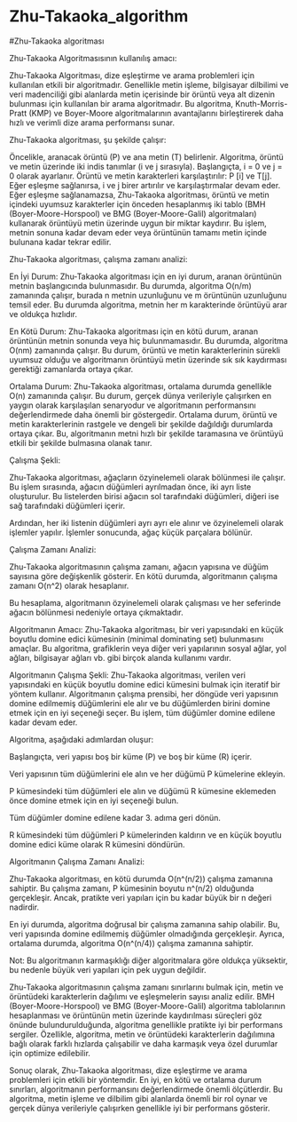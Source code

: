 # Zhu-Takaoka_algorithm
#Zhu-Takaoka algoritması


Zhu-Takaoka Algoritmasısının kullanılış amacı:

Zhu-Takaoka Algoritması, dize eşleştirme ve arama problemleri için kullanılan etkili bir algoritmadır. Genellikle metin işleme, bilgisayar dilbilimi ve veri madenciliği gibi alanlarda metin içerisinde bir örüntü veya alt dizenin bulunması için kullanılan bir arama algoritmadır. Bu algoritma, Knuth-Morris-Pratt (KMP) ve Boyer-Moore algoritmalarının avantajlarını birleştirerek daha hızlı ve verimli dize arama performansı sunar.

Zhu-Takaoka algoritması, şu şekilde çalışır:

Öncelikle, aranacak örüntü (P) ve ana metin (T) belirlenir.
Algoritma, örüntü ve metin üzerinde iki indis tanımlar (i ve j sırasıyla). Başlangıçta, i = 0 ve j = 0 olarak ayarlanır.
Örüntü ve metin karakterleri karşılaştırılır: P [i] ve T[j]. Eğer eşleşme sağlanırsa, i ve j birer artırılır ve karşılaştırmalar devam eder.
Eğer eşleşme sağlanamazsa, Zhu-Takaoka algoritması, örüntü ve metin içindeki uyumsuz karakterler için önceden hesaplanmış iki tablo (BMH (Boyer-Moore-Horspool) ve BMG (Boyer-Moore-Galil) algoritmaları) kullanarak örüntüyü metin üzerinde uygun bir miktar kaydırır.
Bu işlem, metnin sonuna kadar devam eder veya örüntünün tamamı metin içinde bulunana kadar tekrar edilir.

Zhu-Takaoka algoritması, çalışma zamanı analizi:

En İyi Durum: Zhu-Takaoka algoritması için en iyi durum, aranan örüntünün metnin başlangıcında bulunmasıdır. Bu durumda, algoritma O(n/m) zamanında çalışır, burada n metnin uzunluğunu ve m örüntünün uzunluğunu temsil eder. Bu durumda algoritma, metnin her m karakterinde örüntüyü arar ve oldukça hızlıdır.

En Kötü Durum: Zhu-Takaoka algoritması için en kötü durum, aranan örüntünün metnin sonunda veya hiç bulunmamasıdır. Bu durumda, algoritma O(nm) zamanında çalışır. Bu durum, örüntü ve metin karakterlerinin sürekli uyumsuz olduğu ve algoritmanın örüntüyü metin üzerinde sık sık kaydırması gerektiği zamanlarda ortaya çıkar.

Ortalama Durum: Zhu-Takaoka algoritması, ortalama durumda genellikle O(n) zamanında çalışır. Bu durum, gerçek dünya verileriyle çalışırken en yaygın olarak karşılaşılan senaryodur ve algoritmanın performansını değerlendirmede daha önemli bir göstergedir. Ortalama durum, örüntü ve metin karakterlerinin rastgele ve dengeli bir şekilde dağıldığı durumlarda ortaya çıkar. Bu, algoritmanın metni hızlı bir şekilde taramasına ve örüntüyü etkili bir şekilde bulmasına olanak tanır.












Çalışma Şekli:

Zhu-Takaoka algoritması, ağaçların özyinelemeli olarak bölünmesi ile çalışır. Bu işlem sırasında, ağacın düğümleri ayrılmadan önce, iki ayrı liste oluşturulur. Bu listelerden birisi ağacın sol tarafındaki düğümleri, diğeri ise sağ tarafındaki düğümleri içerir.

Ardından, her iki listenin düğümleri ayrı ayrı ele alınır ve özyinelemeli olarak işlemler yapılır. İşlemler sonucunda, ağaç küçük parçalara bölünür.

Çalışma Zamanı Analizi:

Zhu-Takaoka algoritmasının çalışma zamanı, ağacın yapısına ve düğüm sayısına göre değişkenlik gösterir. En kötü durumda, algoritmanın çalışma zamanı O(n^2) olarak hesaplanır.

Bu hesaplama, algoritmanın özyinelemeli olarak çalışması ve her seferinde ağacın bölünmesi nedeniyle ortaya çıkmaktadır.

Algoritmanın Amacı:
Zhu-Takaoka algoritması, bir veri yapısındaki en küçük boyutlu domine edici kümesinin (minimal dominating set) bulunmasını amaçlar. Bu algoritma, grafiklerin veya diğer veri yapılarının sosyal ağlar, yol ağları, bilgisayar ağları vb. gibi birçok alanda kullanımı vardır.

Algoritmanın Çalışma Şekli:
Zhu-Takaoka algoritması, verilen veri yapısındaki en küçük boyutlu domine edici kümesini bulmak için iteratif bir yöntem kullanır. Algoritmanın çalışma prensibi, her döngüde veri yapısının domine edilmemiş düğümlerini ele alır ve bu düğümlerden birini domine etmek için en iyi seçeneği seçer. Bu işlem, tüm düğümler domine edilene kadar devam eder.

Algoritma, aşağıdaki adımlardan oluşur:

Başlangıçta, veri yapısı boş bir küme (P) ve boş bir küme (R) içerir.

Veri yapısının tüm düğümlerini ele alın ve her düğümü P kümelerine ekleyin.

P kümesindeki tüm düğümleri ele alın ve düğümü R kümesine eklemeden önce domine etmek için en iyi seçeneği bulun.

Tüm düğümler domine edilene kadar 3. adıma geri dönün.

R kümesindeki tüm düğümleri P kümelerinden kaldırın ve en küçük boyutlu domine edici küme olarak R kümesini döndürün.

Algoritmanın Çalışma Zamanı Analizi:

Zhu-Takaoka algoritması, en kötü durumda O(n^(n/2)) çalışma zamanına sahiptir. Bu çalışma zamanı, P kümesinin boyutu n^(n/2) olduğunda gerçekleşir. Ancak, pratikte veri yapıları için bu kadar büyük bir n değeri nadirdir.

En iyi durumda, algoritma doğrusal bir çalışma zamanına sahip olabilir. Bu, veri yapısında domine edilmemiş düğümler olmadığında gerçekleşir. Ayrıca, ortalama durumda, algoritma O(n^(n/4)) çalışma zamanına sahiptir.

Not: Bu algoritmanın karmaşıklığı diğer algoritmalara göre oldukça yüksektir, bu nedenle büyük veri yapıları için pek uygun değildir.



Zhu-Takaoka algoritmasının çalışma zamanı sınırlarını bulmak için, metin ve örüntüdeki karakterlerin dağılımı ve eşleşmelerin sayısı analiz edilir. BMH (Boyer-Moore-Horspool) ve BMG (Boyer-Moore-Galil) algoritma tablolarının hesaplanması ve örüntünün metin üzerinde kaydırılması süreçleri göz önünde bulundurulduğunda, algoritma genellikle pratikte iyi bir performans sergiler. Özellikle, algoritma, metin ve örüntüdeki karakterlerin dağılımına bağlı olarak farklı hızlarda çalışabilir ve daha karmaşık veya özel durumlar için optimize edilebilir.

Sonuç olarak, Zhu-Takaoka algoritması, dize eşleştirme ve arama problemleri için etkili bir yöntemdir. En iyi, en kötü ve ortalama durum sınırları, algoritmanın performansını değerlendirmede önemli ölçütlerdir. Bu algoritma, metin işleme ve dilbilim gibi alanlarda önemli bir rol oynar ve gerçek dünya verileriyle çalışırken genellikle iyi bir performans gösterir.


